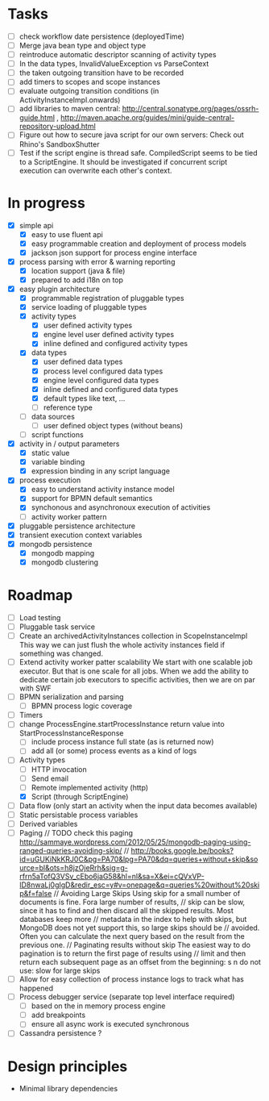 # Tasks

- [ ] check workflow date persistence (deployedTime)
- [ ] Merge java bean type and object type
- [ ] reintroduce automatic descriptor scanning of activity types
- [ ] In the data types, InvalidValueException vs ParseContext
- [ ] the taken outgoing transition have to be recorded
- [ ] add timers to scopes and scope instances
- [ ] evaluate outgoing transition conditions (in ActivityInstanceImpl.onwards)
- [ ] add libraries to maven central: http://central.sonatype.org/pages/ossrh-guide.html ,  http://maven.apache.org/guides/mini/guide-central-repository-upload.html
- [ ] Figure out how to secure java script for our own servers:  Check out Rhino's SandboxShutter
- [ ] Test if the script engine is thread safe. CompiledScript seems to be tied to a ScriptEngine. It should be investigated if concurrent script execution can overwrite each other's context.

# In progress

- [x] simple api 
  - [x] easy to use fluent api
  - [x] easy programmable creation and deployment of process models
  - [x] jackson json support for process engine interface
- [x] process parsing with error & warning reporting
  - [x] location support (java & file) 
  - [x] prepared to add i18n on top
- [x] easy plugin architecture
  - [x] programmable registration of pluggable types
  - [x] service loading of pluggable types
  - [x] activity types
     - [x] user defined activity types
     - [x] engine level user defined activity types
     - [x] inline defined and configured activity types
  - [x] data types
     - [x] user defined data types
     - [x] process level configured data types
     - [x] engine level configured data types
     - [x] inline defined and configured data types
     - [x] default types like text, ... 
     - [ ] reference type
  - [ ] data sources
     - [ ] user defined object types (without beans) 
  - [ ] script functions
- [x] activity in / output parameters
  - [x] static value 
  - [x] variable binding 
  - [x] expression binding in any script language 
- [x] process execution
  - [x] easy to understand activity instance model
  - [x] support for BPMN default semantics
  - [x] synchonous and asynchronoux execution of activities
  - [ ] activity worker pattern
- [x] pluggable persistence architecture 
- [x] transient execution context variables
- [x] mongodb persistence
  - [x] mongodb mapping
  - [x] mongodb clustering

# Roadmap

- [ ] Load testing
- [ ] Pluggable task service
- [ ] Create an archivedActivityInstances collection in ScopeInstanceImpl  This way we can just flush the whole activity instances field if something was changed.
- [ ] Extend activity worker patter scalability
      We start with one scalable job executor.  But that is one scale for all jobs.
      When we add the ability to dedicate certain job executors to specific activities, then 
      we are on par with SWF
- [ ] BPMN serialization and parsing
  - [ ] BPMN process logic coverage
- [ ] Timers
- [ ] change ProcessEngine.startProcessInstance return value into StartProcessInstanceResponse
  - [ ] include process instance full state (as is returned now)
  - [ ] add all (or some) process events as a kind of logs
- [ ] Activity types
  - [ ] HTTP invocation
  - [ ] Send email
  - [ ] Remote implemented activity (http)
  - [x] Script (through ScriptEngine)
- [ ] Data flow (only start an activity when the input data becomes available)
- [ ] Static persistable process variables
- [ ] Derived variables
- [ ] Paging
  // TODO check this paging http://sammaye.wordpress.com/2012/05/25/mongodb-paging-using-ranged-queries-avoiding-skip/
  // http://books.google.be/books?id=uGUKiNkKRJ0C&pg=PA70&lpg=PA70&dq=queries+without+skip&source=bl&ots=h8jzOjeRrh&sig=g-rfrn5aTofQ3VSv_cEbo6jaG58&hl=nl&sa=X&ei=cQVxVP-lD8nwaLj0gIgD&redir_esc=y#v=onepage&q=queries%20without%20skip&f=false
  // Avoiding Large Skips Using skip for a small number of documents is fine. Fora large number of results, 
  // skip can be slow, since it has to find and then discard all the skipped results. Most databases keep more 
  // metadata in the index to help with skips, but MongoDB does not yet support this, so large skips should be 
  // avoided. Often you can calculate the next query based on the result from the previous one. 
  // Paginating results without skip The easiest way to do pagination is to return the first page of results using 
  // limit and then return each subsequent page as an offset from the beginning: s n do not use: slow for large skips
- [ ] Allow for easy collection of process instance logs to track what has happened
- [ ] Process debugger service (separate top level interface required)
  - [ ] based on the in memory process engine
  - [ ] add breakpoints
  - [ ] ensure all async work is executed synchronous 
- [ ] Cassandra persistence ?

# Design principles

* Minimal library dependencies
